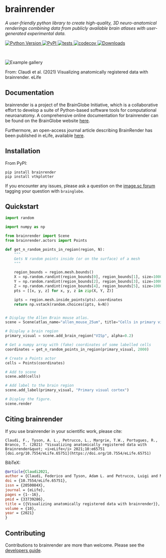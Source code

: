 # brainrender

*A user-friendly python library to create high-quality, 3D neuro-anatomical renderings combining data from publicly available brain atlases with user-generated experimental data.*

[
![Python Version](https://img.shields.io/pypi/pyversions/brainrender.svg)
](https://pypi.org/project/brainrender)
[
![PyPI](https://img.shields.io/pypi/v/brainrender.svg)
](https://pypi.org/project/brainrender)
[
![tests](https://github.com/brainglobe/brainrender/workflows/tests/badge.svg)
](https://github.com/brainglobe/brainrender/actions)
[
![codecov](https://codecov.io/gh/brainglobe/brainrender/graph/badge.svg)
](https://codecov.io/gh/brainglobe/brainrender)
[
![Downloads](https://static.pepy.tech/badge/brainrender)
](https://pepy.tech/project/brainrender)

&nbsp;
&nbsp;


![Example gallery](https://iiif.elifesciences.org/lax/65751%2Felife-65751-fig3-v3.tif/full/,1500/0/default.jpg)


From: Claudi et al. (2021) Visualizing anatomically registered data with brainrender. eLife


## Documentation

brainrender is a project of the BrainGlobe Initiative, which is a collaborative effort to develop a suite of Python-based software tools for computational neuroanatomy. A comprehensive online documentation for brainrender can be found on the BrainGlobe website [here](https://brainglobe.info/documentation/brainrender/index.html).

Furthermore, an open-access journal article describing BrainRender has been published in eLife, available [here](https://doi.org/10.7554/eLife.65751).


## Installation

From PyPI:

```
pip install brainrender
pip install vtkplotter

```

If you encounter any issues, please ask a question on the [image.sc forum](https://forum.image.sc/tag/brainglobe) tagging your question with `brainglobe`.


## Quickstart

``` python
import random

import numpy as np

from brainrender import Scene
from brainrender.actors import Points

def get_n_random_points_in_region(region, N):
    """
    Gets N random points inside (or on the surface) of a mesh
    """

    region_bounds = region.mesh.bounds()
    X = np.random.randint(region_bounds[0], region_bounds[1], size=10000)
    Y = np.random.randint(region_bounds[2], region_bounds[3], size=10000)
    Z = np.random.randint(region_bounds[4], region_bounds[5], size=10000)
    pts = [[x, y, z] for x, y, z in zip(X, Y, Z)]

    ipts = region.mesh.inside_points(pts).coordinates
    return np.vstack(random.choices(ipts, k=N))


# Display the Allen Brain mouse atlas.
scene = Scene(atlas_name="allen_mouse_25um", title="Cells in primary visual cortex")

# Display a brain region
primary_visual = scene.add_brain_region("VISp", alpha=0.2)

# Get a numpy array with (fake) coordinates of some labelled cells
coordinates = get_n_random_points_in_region(primary_visual, 2000)

# Create a Points actor
cells = Points(coordinates)

# Add to scene
scene.add(cells)

# Add label to the brain region
scene.add_label(primary_visual, "Primary visual cortex")

# Display the figure.
scene.render


```

## Citing brainrender

If you use brainrender in your scientific work, please cite:
```
Claudi, F., Tyson, A. L., Petrucco, L., Margrie, T.W., Portugues, R.,  Branco, T. (2021) "Visualizing anatomically registered data with Brainrender&quot; <i>eLife</i> 2021;10:e65751 [doi.org/10.7554/eLife.65751](https://doi.org/10.7554/eLife.65751)
```

BibTeX:

``` bibtex
@article{Claudi2021,
author = {Claudi, Federico and Tyson, Adam L. and Petrucco, Luigi and Margrie, Troy W. and Portugues, Ruben and Branco, Tiago},
doi = {10.7554/eLife.65751},
issn = {2050084X},
journal = {eLife},
pages = {1--16},
pmid = {33739286},
title = {{Visualizing anatomically registered data with brainrender}},
volume = {10},
year = {2021}
}

```

## Contributing

Contributions to brainrender are more than welcome. Please see the [developers guide](https://brainglobe.info/community/developers/index.html).

